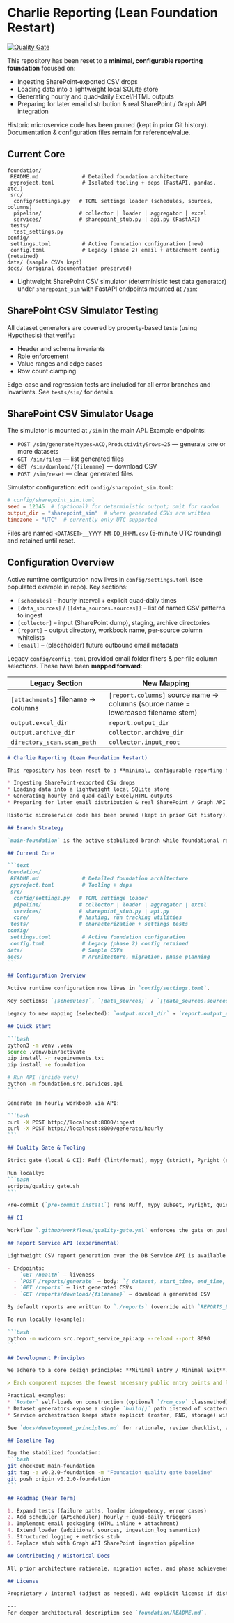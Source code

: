 # Charlie Reporting (Lean Foundation Restart)

[![Quality Gate](https://github.com/jwardwell7077/charlie-reporting/actions/workflows/quality-gate.yml/badge.svg)](https://github.com/jwardwell7077/charlie-reporting/actions/workflows/quality-gate.yml)

This repository has been reset to a **minimal, configurable reporting foundation** focused on:

* Ingesting SharePoint‑exported CSV drops
* Loading data into a lightweight local SQLite store
* Generating hourly and quad‑daily Excel/HTML outputs
* Preparing for later email distribution & real SharePoint / Graph API integration

Historic microservice code has been pruned (kept in prior Git history). Documentation & configuration files remain for reference/value.

## Current Core

```text
foundation/
 README.md              # Detailed foundation architecture
 pyproject.toml         # Isolated tooling + deps (FastAPI, pandas, etc.)
 src/
  config/settings.py   # TOML settings loader (schedules, sources, columns)
  pipeline/            # collector | loader | aggregator | excel
  services/            # sharepoint_stub.py | api.py (FastAPI)
 tests/
  test_settings.py
config/
 settings.toml          # Active foundation configuration (new)
 config.toml            # Legacy (phase 2) email + attachment config (retained)
data/ (sample CSVs kept)
docs/ (original documentation preserved)
```

* Lightweight SharePoint CSV simulator (deterministic test data generator) under `sharepoint_sim` with FastAPI endpoints mounted at `/sim`:

## SharePoint CSV Simulator Testing

All dataset generators are covered by property-based tests (using Hypothesis) that verify:

* Header and schema invariants
* Role enforcement
* Value ranges and edge cases
* Row count clamping

Edge-case and regression tests are included for all error branches and invariants. See `tests/sim/` for details.

## SharePoint CSV Simulator Usage

The simulator is mounted at `/sim` in the main API. Example endpoints:

* `POST /sim/generate?types=ACQ,Productivity&rows=25` — generate one or more datasets
* `GET /sim/files` — list generated files
* `GET /sim/download/{filename}` — download CSV
* `POST /sim/reset` — clear generated files

Simulator configuration: edit `config/sharepoint_sim.toml`:

```toml
# config/sharepoint_sim.toml
seed = 12345  # (optional) for deterministic output; omit for random
output_dir = "sharepoint_sim"  # where generated CSVs are written
timezone = "UTC"  # currently only UTC supported
```

Files are named `<DATASET>__YYYY-MM-DD_HHMM.csv` (5‑minute UTC rounding) and retained until reset.

## Configuration Overview

Active runtime configuration now lives in `config/settings.toml` (see populated example in repo). Key sections:

* `[schedules]` – hourly interval + explicit quad‑daily times
* `[data_sources]` / `[[data_sources.sources]]` – list of named CSV patterns to ingest
* `[collector]` – input (SharePoint dump), staging, archive directories
* `[report]` – output directory, workbook name, per‑source column whitelists
* `[email]` – (placeholder) future outbound email metadata

Legacy `config/config.toml` provided email folder filters & per‑file column selections. These have been **mapped forward**:

| Legacy Section | New Mapping |
|----------------|-------------|
| `[attachments]` filename → columns | `[report.columns]` source name → columns (source name = lowercased filename stem) |
| `output.excel_dir` | `report.output_dir` |
| `output.archive_dir` | `collector.archive_dir` |
| `directory_scan.scan_path` | `collector.input_root` |

````markdown
# Charlie Reporting (Lean Foundation Restart)

This repository has been reset to a **minimal, configurable reporting foundation** focused on:

* Ingesting SharePoint‑exported CSV drops
* Loading data into a lightweight local SQLite store
* Generating hourly and quad‑daily Excel/HTML outputs
* Preparing for later email distribution & real SharePoint / Graph API integration

Historic microservice code has been pruned (kept in prior Git history). Documentation & configuration files remain for reference/value.

## Branch Strategy

`main-foundation` is the active stabilized branch while foundational refactors settle. Treat it as the integration target (temporary stand‑in for `main`). Merge forward into real `main` once scale/production concerns resume.

## Current Core

```text
foundation/
 README.md              # Detailed foundation architecture
 pyproject.toml         # Tooling + deps
 src/
  config/settings.py   # TOML settings loader
  pipeline/            # collector | loader | aggregator | excel
  services/            # sharepoint_stub.py | api.py
  core/                # hashing, run tracking utilities
 tests/                # characterization + settings tests
config/
 settings.toml          # Active foundation configuration
 config.toml            # Legacy (phase 2) config retained
data/                   # Sample CSVs
docs/                   # Architecture, migration, phase planning
```

## Configuration Overview

Active runtime configuration now lives in `config/settings.toml`.

Key sections: `[schedules]`, `[data_sources]` / `[[data_sources.sources]]`, `[collector]`, `[report]`, `[email]` (placeholder).

Legacy to new mapping (selected): `output.excel_dir` → `report.output_dir`, `directory_scan.scan_path` → `collector.input_root`, attachment filename columns → `report.columns`.

## Quick Start

```bash
python3 -m venv .venv
source .venv/bin/activate
pip install -r requirements.txt
pip install -e foundation

# Run API (inside venv)
python -m foundation.src.services.api
```

Generate an hourly workbook via API:

```bash
curl -X POST http://localhost:8000/ingest
curl -X POST http://localhost:8000/generate/hourly
```

## Quality Gate & Tooling

Strict gate (local & CI): Ruff (lint/format), mypy (strict), Pyright (strict), pydoclint, interrogate (100% doc coverage), pytest (100% line coverage enforced). Test files are now included in Ruff, mypy, and Pyright runs to keep helper code quality aligned with production modules.

Run locally:
```bash
scripts/quality_gate.sh
```

Pre-commit (`pre-commit install`) runs Ruff, mypy subset, Pyright, quick pytest smoke.

## CI

Workflow `.github/workflows/quality-gate.yml` enforces the gate on pushes / PRs to `main` & `main-foundation`.

## Report Service API (experimental)

Lightweight CSV report generation over the DB Service API is available in `src/report_service_api.py`.

- Endpoints:
  - `GET /health` – liveness
  - `POST /reports/generate` – body: `{ dataset, start_time, end_time, format: "csv" }`; returns filename and row_count
  - `GET /reports` – list generated CSVs
  - `GET /reports/download/{filename}` – download a generated CSV

By default reports are written to `./reports` (override with `REPORTS_DIR`). The DB API base can be set via `DB_API_URL` or by injecting `app.state.db_session` in tests.

To run locally (example):

```bash
python -m uvicorn src.report_service_api:app --reload --port 8090
```

## Development Principles

We adhere to a core design principle: **Minimal Entry / Minimal Exit**.

> Each component exposes the fewest necessary public entry points and leaves every object or return value in a fully validated, deterministic state immediately upon exit—no redundant wrapper layers or deferred hidden side effects.

Practical examples:
* `Roster` self-loads on construction (optional `from_csv` classmethod) — removed former `load_roster()` wrapper.
* Dataset generators expose a single `build()` path instead of scattered helper functions.
* Service orchestration keeps state explicit (roster, RNG, storage) with no hidden globals.

See `docs/development_principles.md` for rationale, review checklist, and contribution guidelines.

## Baseline Tag

Tag the stabilized foundation:
```bash
git checkout main-foundation
git tag -a v0.2.0-foundation -m "Foundation quality gate baseline"
git push origin v0.2.0-foundation
```

## Roadmap (Near Term)

1. Expand tests (failure paths, loader idempotency, error cases)
2. Add scheduler (APScheduler) hourly + quad‑daily triggers
3. Implement email packaging (HTML inline + attachment)
4. Extend loader (additional sources, ingestion_log semantics)
5. Structured logging + metrics stub
6. Replace stub with Graph API SharePoint ingestion pipeline

## Contributing / Historical Docs

All prior architecture rationale, migration notes, and phase achievements remain under `docs/`.

## License

Proprietary / internal (adjust as needed). Add explicit license if distribution scope changes.

---
For deeper architectural description see `foundation/README.md`.

````
